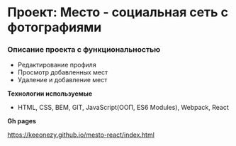 # Проект: Место - социальная сеть с фотографиями

### Описание проекта с функциональностью
* Редактирование профиля
* Просмотр добавленных мест
* Удаление и добавление мест

**Технологии используемые**

* HTML, CSS, BEM, GIT, JavaScript(ООП, ES6 Modules), Webpack, React

**Gh pages**

https://keeonezy.github.io/mesto-react/index.html